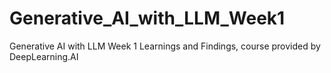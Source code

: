 # Generative_AI_with_LLM_Week1
Generative AI with LLM Week 1 Learnings and Findings, course provided by DeepLearning.AI
